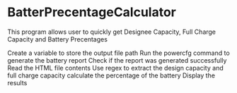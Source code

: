 # BatterPrecentageCalculator
This program allows user to quickly get Designee Capacity, Full Charge Capacity and Battery Precentages

Create a variable to store the output file path
Run the powercfg command to generate the battery report
Check if the report was generated successfully
Read the HTML file contents
Use regex to extract the design capacity and full charge capacity
calculate the percentage of the battery
Display the results
